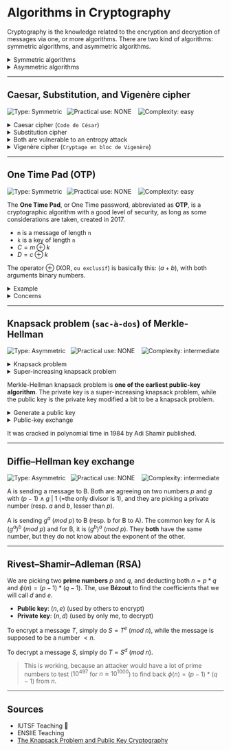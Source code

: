 # Algorithms in Cryptography

Cryptography is the knowledge related to the encryption and decryption of messages via one, or more algorithms. There are two kind of algorithms: symmetric algorithms, and asymmetric algorithms.

<details class="details-e">
<summary>Symmetric algorithms</summary>

In symmetric algorithms, **both** of the sender and the receiver know the key: k. Algorithm are known to the public.

* **A** use an algorithm C to encrypt the message with the key k, generating a cipher (`message encrypté`) c : `c = C(k, m)`
* **B** use an algorithm D to decrypt the message with the same key k : `m = D(k, c)`
</details>

<details class="details-e">
<summary>Asymmetric algorithms</summary>

...
</details>

<hr class="sl">

## Caesar, Substitution, and Vigenère cipher

![Type: Symmetric](https://img.shields.io/badge/Type-Symmetric-7cfc00)&nbsp;&nbsp;
![Practical use: NONE](https://img.shields.io/badge/Practical%20use-none%20😒-7cfc00)
&nbsp;&nbsp;
![Complexity: easy](https://img.shields.io/badge/Complexity-easy-7cfc00)

<div class="row row-cols-md-2 mt-4"><div>

<details class="details-e">
<summary>Caesar cipher (<code>Code de César</code>)</summary>

Caesar was replacing letters like this $a \to d,\ b \to e,\ ...,\ z \to c$. Each letter is associated with another one "k" letters forward (k=3 in the previous example), modulus the number of letters (26). To decrypt, for each letter, go backward by "k" letters to get back the decrypted letter.

* **Possible values for k**: $26$
* **Secure**: weak
  * Bruteforce attack
  * Entropy attack
* **Try it online**: [Caesar cipher online (cryptii.com)](https://cryptii.com/pipes/caesar-cipher)

</details>
</div><div>

<details class="details-e">
<summary>Substitution cipher</summary>

On the same idea as the caesar cipher, the **substitution cipher** is associating each letter by another like $a \to w,\ b \to e,\ etc.$. The key is a dictionary of 26 letters (a-z).

* **Possible values for k**: $26! ≈ 2^{88.4}$
* **Secure**: weak
  * Entropy attack
* **Try it online**: [Substitution cipher (dcode.fr)](https://www.dcode.fr/substitution-cipher)
</details>
</div></div>

<details class="details-e">
<summary>Both are vulnerable to an entropy attack</summary>

In any language, there are letters, 2-letters long words, 3-letters long words, and so on, that are statistically very likely to be in any text. In French/English, the most common letter is `e`, while there are a lot of common words such as `de`, `du`, `le`, `la`... To find them, you need to analyze the frequence of letters/words.
</details>

<details class="details-e">
<summary>Vigenère cipher (<code>Cryptage en bloc de Vigenère</code>)</summary>

This is a caesar cipher, but split into blocs. The goal was to avoid entropy attacks, because a same letter will most likely be enciphered as  different ciphertext letters.

* **Possible values for k**: $26^n$
* **Secure**: weak
  * Entropy attack to find the size of the key, because the key is repeated
  * Once the size of the key if found, each bloc is handled as we would for a caesar cipher
* **Try it online**: [Vigenère cipher (cryptii.com)](https://cryptii.com/pipes/vigenere-cipher)

<details class="details-e">
<summary>Example</summary>

* **message**: `memorize`
* **key**: `vgn`
* **cipher text**: `memorize+vgnvgnv=hkzjxvuk`
  * $M=12$, $V=21$, $12+21=33\equiv 7\ (mod\ 26)=H$
  * $E=4$, $G=6$, $4+6=10\equiv 10\ (mod\ 26)=K$
  * $M=12$, $N=13$, $12+13=25\equiv 25\ (mod\ 26)=Z$
  * ...
* **decrypt**: `hkzjxvuk+vgnvgnv=memorize`
  * $H=7$, $V=21$, $7 - 21 + 26 \equiv 12\ (mod\ 26)=M$
  * $K=10$, $G=6$, $10 - 6 + 26 \equiv 4\ (mod\ 26)=E$
  * $Z=25$, $N=13$, $25 - 13 + 26 \equiv 12\ (mod\ 26)=M$
  * $J=9$, $V=21$, $9 - 21 + 26 \equiv 14\ (mod\ 26)=O$
  * ...
</details>
</details>

<hr class="sr">

## One Time Pad (OTP)

![Type: Symmetric](https://img.shields.io/badge/Type-Symmetric-7cfc00)&nbsp;&nbsp;
![Practical use: NONE](https://img.shields.io/badge/Practical-likely%20not-7cfc00)
&nbsp;&nbsp;
![Complexity: easy](https://img.shields.io/badge/Complexity-easy-7cfc00)

The **One Time Pad**, or One Time password, abbreviated as **OTP**, is a cryptographic algorithm with a good level of security, as long as some considerations are taken, created in 2017. 

* `m` is a message of length `n`
* `k` is a key of length `n`
* $C = m \oplus k$
* $D = c \oplus k$

The operator $\oplus$ (XOR, `ou exclusif`) is basically this: $(a+b)%2$, with both arguments binary numbers.

<details class="details-e">
<summary>Example</summary>

* **Message**: $10011$
* **Key** (encrypt): $01010$
* **Cipher text**: $11001$
* **Key** (decrypt): $01010$
* **Message**: $10011$
</details>

<details class="details-e">
<summary>Concerns</summary>

* The key is as long as the message, making it hard to use
* The key must be used only once
</details>

<hr class="sl">

## Knapsack problem (`sac-à-dos`) of Merkle-Hellman

![Type: Asymmetric](https://img.shields.io/badge/Type-Asymmetric-7cfc00)&nbsp;&nbsp;
![Practical use: NONE](https://img.shields.io/badge/Practical%20use-none%20😒-7cfc00)
&nbsp;&nbsp;
![Complexity: intermediate](https://img.shields.io/badge/Complexity-intermediate-7cfc00)

<details class="details-e">
<summary>Knapsack problem</summary>

The most know bag/knapsack problem is the **0-1 knapsack problem**. You got a "bag/Knapsack" of numbers <small>(ex: 23, 5, 11, 2, 55)</small>. Your message is made of `0`, and `1`, and using this method `1` means you picked something from the bag, `0` means you didn't. Then, make the sum of the numbers you picked in the bag to create the **cipher**. Note that you **will have to split the message into groups** having the size of the knapsack.

* **Knapsack**: $2, 5, 11, 23, 55$ (up to you, size=6)
* **Message**: $1100111001 = 11001\ 10001$ (group of 6)
* **Cipher**
  * $2 + 5 + 0 + 0 + 55 = 62$ (first group)
  * $2 + 0 + 0 + 0 + 55 = 57$ (second group)
* **Cipher text**: $62, 57$
</details>

<details class="details-e"> 
<summary>Super-increasing knapsack problem</summary>

An easy knapsack problem is the **super-increasing knapsack problem**, in which every next entry of the bag is greater than the sum of the previous terms. It make it easy to decipher the message without the key, as if the cipher is greater or equals than the current greatest value of the knapsack, then it is inside the knapsack of the message.

* **Knapsack**: $2, 5, 11, 23, 55$
* **Cipher**: 62
* Decipher
  * $62 \ge 55$ ? yes, then 55 is in.
  * $7 \ge 23$ ? no, then 23 is not in
  * $7 \ge 11$ ? no, then 11 is not in.
  * $7 \ge 5$ ? yes, then 5 is in.
  * $2 \ge 2$ ? yes, then 2 is in.
* **Result**: 11001

</details>

Merkle-Hellman knapsack problem is **one of the earliest public-key algorithm**. The private key is a super-increasing knapsack problem, while the public key is the private key modified a bit to be a knapsack problem.

<details class="details-e">
<summary>Generate a public key</summary>

We will pick a value $N$ greater than the sum of the values in the Knapsack, and a number $W$, so that $N \wedge W|1$ (=no common divisor aside 1).

* We are picking $N=113$, $W=27$
* We calculated $W^{-1} = 67\ (\text{mod}\ 113)$
* **Knapsack** (public key)
  * We are multiplying the private key by $W$, modulus $N$
  * Ex: $27 * 2 = 54\ (\text{mod}\ 113)$
  * $((2, 5, 11, 23, 55) * W)\ mod\ N = 54, 22, 71, 56, 16$
  * Public key: $(54, 22, 71, 56, 16)$
</details>

<details class="details-e">
<summary>Public-key exchange</summary>

* **A** is generating a private-key using the super-increasing knapsack ($(2, 5, 11, 23, 55)$)
* **A** is generating a public-key $(54, 22, 71, 56, 16)$, using a $N=113$, and $W=27$ that **B** know
* **A** encrypt a message using the public-key, and send the cipher text to **B**
  * $54 + 22 + 0 + 0 + 16 = 92$ (first group)
  * $54 + 0 + 0 + 0 + 16 = 70$ (second group)
  * **Cipher text**: $92, 70$
* **B** generate the private-key using the public-key, and both $W$, and $N$
  * We are multiplying the public key by $W^{-1}$, modulus $N$
  * We get the private key: $2, 5, 11, 23, 55$
* **B** decrypt the message
  * We multiply the message by $W^{-1}$, modulus $N$
  * We get $62$, and $57$
  * We solve them using the super-increasing knapsack problem
  * The message was: $1100110001$
</details>

It was cracked in polynomial time in 1984 by Adi Shamir published.

<hr class="sr">

## Diffie–Hellman key exchange

![Type: Asymmetric](https://img.shields.io/badge/Type-Asymmetric-7cfc00)&nbsp;&nbsp;
![Practical use: NONE](https://img.shields.io/badge/Practical%20use-not%20anymore-7cfc00)
&nbsp;&nbsp;
![Complexity: intermediate](https://img.shields.io/badge/Complexity-intermediate-7cfc00)

A is sending a message to B. Both are agreeing on two numbers $p$ and $g$ with $(p-1) \wedge g\ |\ 1$ (=the only divisor is 1), and they are picking a private number (resp. $a$ and $b$, lesser than $p$).

A is sending $g^a\ (mod\ p)$ to B (resp. b for B to A). The common key for A is $(g^a)^b\ (mod\ p)$ and for B, it is $(g^b)^a\ (mod\ p)$. They **both** have the same number, but they do not know about the exponent of the other.

<hr class="sl">

## Rivest–Shamir–Adleman (RSA)

We are picking two **prime numbers** $p$ and $q$, and deducting both $n = p * q$ and $\phi(n) = (p-1) * (q-1)$. The, use **Bézout** to find the coefficients that we will call $d$ and $e$.

* **Public key**: $(n, e)$ (used by others to encrypt)
* **Private key**: $(n, d)$ (used by only me, to decrypt)

To encrypt a message $T$, simply do $S = T^e\ (mod\ n)$, while the message is supposed to be a number $\lt n$.

To decrypt a message $S$, simply do $T = S^d\ (mod\ n)$.

> This is working, because an attacker would have a lot of prime numbers to test ($10^{497}$ for $n \approx 10^{1000}$) to find back $\phi(n) = (p-1) * (q-1)$ from $n$.

<hr class="sr">

## Sources

* IUTSF Teaching 🚀
* ENSIIE Teaching
* [The Knapsack Problem and Public Key Cryptography](https://nrich.maths.org/2199)